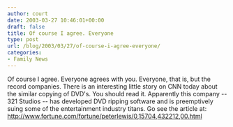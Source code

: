 ```yaml
---
author: court
date: 2003-03-27 10:46:01+00:00
draft: false
title: Of course I agree. Everyone
type: post
url: /blog/2003/03/27/of-course-i-agree-everyone/
categories:
- Family News
---
```


Of course I agree. Everyone agrees with you. Everyone, that is, but the record companies. There is an interesting little story on CNN today about the similar copying of DVD's. You should read it. Apparently this company -- 321 Studios -- has developed DVD ripping software and is preemptively suing some of the entertainment industry titans. Go see the article at: http://www.fortune.com/fortune/peterlewis/0,15704,432212,00.html
